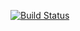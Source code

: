 [![Build Status](https://www.travis-ci.org/dilyarakhabibullina/autoservice.svg?branch=master)](https://www.travis-ci.org/dilyarakhabibullina/autoservice)

